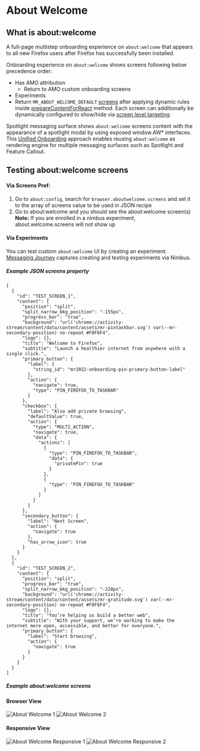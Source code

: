 # About Welcome

## What is about:welcome
A full-page multistep onboarding experience on `about:welcome` that appears to all new Firefox users after Firefox has successfully been installed.

Onboarding experience on `about:welcome` shows screens following below precedence order:
- Has AMO attribution
  - Return to AMO custom onboarding screens
- Experiments
- Return  `MR_ABOUT_WELCOME_DEFAULT` [screens](https://searchfox.org/mozilla-central/rev/3b707c8fd7e978eebf24279ee51ccf07895cfbcb/browser/components/newtab/aboutwelcome/lib/AboutWelcomeDefaults.jsm#523) after applying dynamic rules inside [prepareContentForReact](https://searchfox.org/mozilla-central/rev/3b707c8fd7e978eebf24279ee51ccf07895cfbcb/browser/components/newtab/aboutwelcome/lib/AboutWelcomeDefaults.jsm#577) method. Each screen can additionally be dynamically configured to show/hide via [screen level targeting](https://searchfox.org/mozilla-central/rev/3b707c8fd7e978eebf24279ee51ccf07895cfbcb/browser/components/newtab/aboutwelcome/lib/AboutWelcomeDefaults.jsm#90).

Spotlight messaging surface shows `about:welcome` screens content with the appearance of a spotlight modal by using exposed window.AW* interfaces. This [Unified Onboarding](https://docs.google.com/document/d/1o8W-gEkgw2GC7KFSfQRkKfWzNJg1-6fpkVPrYmmot4Y/edit) approach enables reusing `about:welcome` as rendering engine for multiple messaging surfaces such as Spotlight and Feature Callout.

## Testing about:welcome screens

#### Via Screens Pref:
1. Go to `about:config`, search for `browser.aboutwelcome.screens` and set it to the array of screens value to be used in JSON recipe
2. Go to about:welcome and you should see the about:welcome screen(s)
**Note:** If you are enrolled in a nimbus experiment, about.welcome.screens will not show up

#### Via Experiments
You can test custom `about:welcome` UI by creating an experiment. [Messaging Journey](https://experimenter.info/messaging/messaging-journey) captures creating and testing experiments via Nimbus.

##### Example JSON screens property
```
[
  {
    "id": "TEST_SCREEN_1",
    "content": {
      "position": "split",
      "split_narrow_bkg_position": "-155px",
      "progress_bar": "true",
      "background": "url('chrome://activity-stream/content/data/content/assets/mr-pintaskbar.svg') var(--mr-secondary-position) no-repeat #F8F6F4",
      "logo": {},
      "title": "Welcome to Firefox",
      "subtitle": "Launch a healthier internet from anywhere with a single click.",
      "primary_button": {
        "label": {
          "string_id": "mr2022-onboarding-pin-primary-button-label"
        },
        "action": {
          "navigate": true,
          "type": "PIN_FIREFOX_TO_TASKBAR"
        }
      },
      "checkbox": {
        "label": "Also add private browsing",
        "defaultValue": true,
        "action": {
          "type": "MULTI_ACTION",
          "navigate": true,
          "data": {
            "actions": [
              {
                "type": "PIN_FIREFOX_TO_TASKBAR",
                "data": {
                  "privatePin": true
                }
              },
              {
                "type": "PIN_FIREFOX_TO_TASKBAR"
              }
            ]
          }
        }
      },
      "secondary_button": {
        "label": "Next Screen",
        "action": {
          "navigate": true
        },
        "has_arrow_icon": true
      }
    }
  },
  {
    "id": "TEST_SCREEN_2",
    "content": {
      "position": "split",
      "progress_bar": "true",
      "split_narrow_bkg_position": "-228px",
      "background": "url('chrome://activity-stream/content/data/content/assets/mr-gratitude.svg') var(--mr-secondary-position) no-repeat #F8F6F4",
      "logo": {},
      "title": "You’re helping us build a better web",
      "subtitle": "With your support, we’re working to make the internet more open, accessible, and better for everyone.",
      "primary_button": {
        "label": "Start browsing",
        "action": {
          "navigate": true
        }
      }
    }
  }
]
```

##### Example about:welcome screens

#### Browser View
![About Welcome 1](./aboutwelcome-1.png)
![About Welcome 2](./aboutwelcome-2.png)

#### Responsive View
![About Welcome Responsive 1](./aboutwelcome-res-1.png)
![About Welcome Responsive 2](./aboutwelcome-res-2.png)
